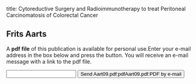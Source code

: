 title: Cytoreductive Surgery and Radioimmunotherapy to treat Peritoneal Carcinomatosis of Colorectal Cancer

## Frits Aarts
A <b>pdf file</b> of this publication is available for personal use.Enter your e-mail address in the box below and press the button. You will receive an e-mail message with a link to the pdf file.
<form action="sender.php">  <input type="text" name="email">  <input type="submit" value="Send Aart09.pdf:pdfAart09.pdf:PDF by e-mail"></form>